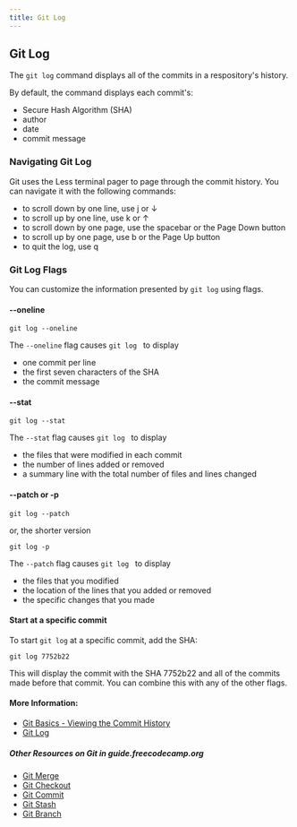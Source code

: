 ```yaml
---
title: Git Log
---
```

## Git Log

The ```git log``` command displays all of the commits in a respository's history. 

By default, the command displays each commit's:

* Secure Hash Algorithm (SHA)
* author
* date
* commit message 

### Navigating Git Log

Git uses the Less terminal pager to page through the commit history. You can navigate it with the following commands:

* to scroll down by one line, use j or ↓
* to scroll up by one line, use k or ↑
* to scroll down by one page, use the spacebar or the Page Down button
* to scroll up by one page, use b or the Page Up button
* to quit the log, use q

### Git Log Flags

You can customize the information presented by ```git log``` using flags. 

#### --oneline

```git log --oneline```

The ```--oneline``` flag causes ```git log ``` to display

* one commit per line
* the first seven characters of the SHA
* the commit message

#### --stat

```git log --stat```

The ```--stat``` flag causes ```git log ``` to display 

* the files that were modified in each commit
* the number of lines added or removed
* a summary line with the total number of files and lines changed

#### --patch or -p

```git log --patch``` 

or, the shorter version

```git log -p```

The ```--patch``` flag causes ```git log ``` to display 

* the files that you modified
* the location of the lines that you added or removed
* the specific changes that you made

#### Start at a specific commit

To start ```git log``` at a specific commit, add the SHA:

```git log 7752b22```

This will display the commit with the SHA 7752b22 and all of the commits made before that commit. You can combine this with any of the other flags. 

#### More Information:

- [Git Basics - Viewing the Commit History](https://git-scm.com/book/en/v2/Git-Basics-Viewing-the-Commit-History)
- [Git Log](https://git-scm.com/docs/git-log)

##### Other Resources on Git in guide.freecodecamp.org

- [Git Merge](../git-merge/index.md)
- [Git Checkout](../git-checkout/index.md)
- [Git Commit](../git-commit/index.md)
- [Git Stash](../git-stash/index.md)
- [Git Branch](../git-branch/index.md)

